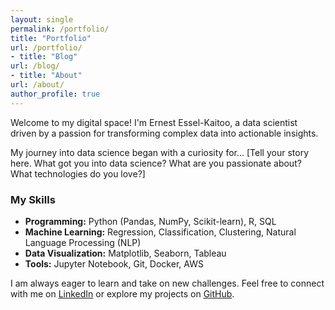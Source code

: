 ```yaml
---
layout: single
permalink: /portfolio/
title: "Portfolio"
url: /portfolio/
- title: "Blog"
url: /blog/
- title: "About"
url: /about/
author_profile: true
---
```


Welcome to my digital space! I'm Ernest Essel-Kaitoo, a data scientist driven by a passion for transforming complex data into actionable insights.

My journey into data science began with a curiosity for... [Tell your story here. What got you into data science? What are you passionate about? What technologies do you love?]

### My Skills
- **Programming:** Python (Pandas, NumPy, Scikit-learn), R, SQL
- **Machine Learning:** Regression, Classification, Clustering, Natural Language Processing (NLP)
- **Data Visualization:** Matplotlib, Seaborn, Tableau
- **Tools:** Jupyter Notebook, Git, Docker, AWS

I am always eager to learn and take on new challenges. Feel free to connect with me on [LinkedIn](your-linkedin-url) or explore my projects on [GitHub](https://github.com/richkaitoo).
